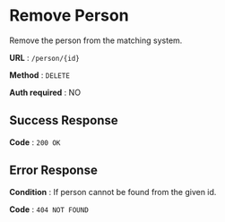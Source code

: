 # Remove Person

Remove the person from the matching system.

**URL** : `/person/{id}`

**Method** : `DELETE`

**Auth required** : NO

## Success Response

**Code** : `200 OK`


## Error Response

**Condition** : If person cannot be found from the given id.

**Code** : `404 NOT FOUND`
